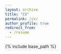 ```yaml
---
layout: archive
title: "CV"
permalink: /cv/
author_profile: true
redirect_from:
  - /resume
---
```



{% include base_path %}


<!-- <iframe src="https://docs.google.com/document/d/e/2PACX-1vSKLBCog_f5cGN3jv6kk5ZwvsdER5ZrHdgUpla_ydHHDk4nBO2emueWTTDw94i483Q4VX8nrzIWddYs/pub?embedded=true" width="100%" height=1200></iframe>-->
 <object data="../files/Ding_CV_202207.pdf#toolbar=0&navpanes=0&scrollbar=0" width="100%" height="120%" type='application/pdf'></object>